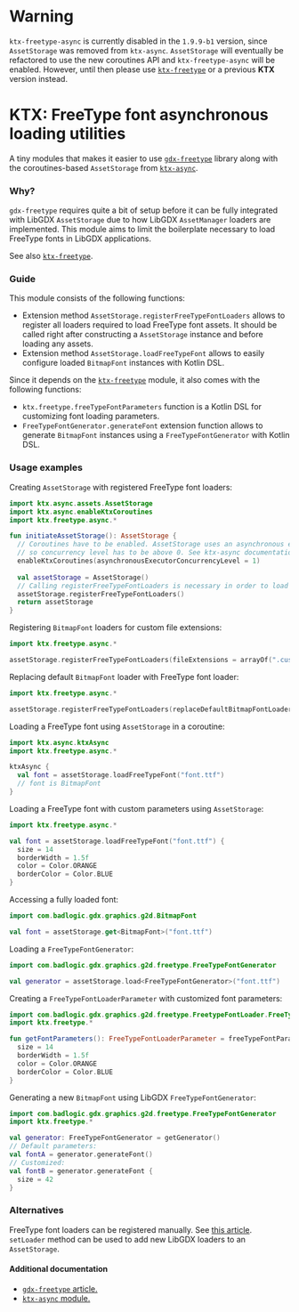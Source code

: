 # Warning

`ktx-freetype-async` is currently disabled in the `1.9.9-b1` version, since `AssetStorage` was removed
from `ktx-async`. `AssetStorage` will eventually be refactored to use the new coroutines API and `ktx-freetype-async`
will be enabled. However, until then please use [`ktx-freetype`](../freetype) or a previous **KTX** version instead.

# KTX: FreeType font asynchronous loading utilities

A tiny modules that makes it easier to use [`gdx-freetype`](https://github.com/libgdx/libgdx/wiki/Gdx-freetype) library
along with the coroutines-based `AssetStorage` from [`ktx-async`](../async).

### Why?

`gdx-freetype` requires quite a bit of setup before it can be fully integrated with LibGDX `AssetStorage` due to how
LibGDX `AssetManager` loaders are implemented. This module aims to limit the boilerplate necessary to load FreeType
fonts in LibGDX applications.

See also [`ktx-freetype`](../freetype).

### Guide

This module consists of the following functions:

* Extension method `AssetStorage.registerFreeTypeFontLoaders` allows to register all loaders required to load FreeType
font assets. It should be called right after constructing a `AssetStorage` instance and before loading any assets.
* Extension method `AssetStorage.loadFreeTypeFont` allows to easily configure loaded `BitmapFont` instances with Kotlin
DSL.

Since it depends on the [`ktx-freetype`](../freetype) module, it also comes with the following functions:

* `ktx.freetype.freeTypeFontParameters` function is a Kotlin DSL for customizing font loading parameters.
* `FreeTypeFontGenerator.generateFont` extension function allows to generate `BitmapFont` instances using a
`FreeTypeFontGenerator` with Kotlin DSL.

### Usage examples

Creating `AssetStorage` with registered FreeType font loaders:

```kotlin
import ktx.async.assets.AssetStorage
import ktx.async.enableKtxCoroutines
import ktx.freetype.async.*

fun initiateAssetStorage(): AssetStorage {
  // Coroutines have to be enabled. AssetStorage uses an asynchronous executor,
  // so concurrency level has to be above 0. See ktx-async documentation.
  enableKtxCoroutines(asynchronousExecutorConcurrencyLevel = 1)
  
  val assetStorage = AssetStorage()
  // Calling registerFreeTypeFontLoaders is necessary in order to load TTF/OTF files.
  assetStorage.registerFreeTypeFontLoaders()
  return assetStorage
}
```

Registering `BitmapFont` loaders for custom file extensions:

```kotlin
import ktx.freetype.async.*

assetStorage.registerFreeTypeFontLoaders(fileExtensions = arrayOf(".custom"))
```

Replacing default `BitmapFont` loader with FreeType font loader:

```kotlin
import ktx.freetype.async.*

assetStorage.registerFreeTypeFontLoaders(replaceDefaultBitmapFontLoader = true)
```

Loading a FreeType font using `AssetStorage` in a coroutine:

```kotlin
import ktx.async.ktxAsync
import ktx.freetype.async.*

ktxAsync {
  val font = assetStorage.loadFreeTypeFont("font.ttf")
  // font is BitmapFont
}
```

Loading a FreeType font with custom parameters using `AssetStorage`:

```kotlin
import ktx.freetype.async.*

val font = assetStorage.loadFreeTypeFont("font.ttf") {
  size = 14
  borderWidth = 1.5f
  color = Color.ORANGE
  borderColor = Color.BLUE
}
```

Accessing a fully loaded font:

```kotlin
import com.badlogic.gdx.graphics.g2d.BitmapFont

val font = assetStorage.get<BitmapFont>("font.ttf")
```

Loading a `FreeTypeFontGenerator`:

```kotlin
import com.badlogic.gdx.graphics.g2d.freetype.FreeTypeFontGenerator

val generator = assetStorage.load<FreeTypeFontGenerator>("font.ttf")
```

Creating a `FreeTypeFontLoaderParameter` with customized font parameters:

```kotlin
import com.badlogic.gdx.graphics.g2d.freetype.FreetypeFontLoader.FreeTypeFontLoaderParameter
import ktx.freetype.*

fun getFontParameters(): FreeTypeFontLoaderParameter = freeTypeFontParameters("font.ttf") {
  size = 14
  borderWidth = 1.5f
  color = Color.ORANGE
  borderColor = Color.BLUE
}
```

Generating a new `BitmapFont` using LibGDX `FreeTypeFontGenerator`:

```kotlin
import com.badlogic.gdx.graphics.g2d.freetype.FreeTypeFontGenerator
import ktx.freetype.*

val generator: FreeTypeFontGenerator = getGenerator()
// Default parameters:
val fontA = generator.generateFont()
// Customized:
val fontB = generator.generateFont {
  size = 42
}
```

### Alternatives

FreeType font loaders can be registered manually. See
[this article](https://github.com/libgdx/libgdx/wiki/Managing-your-assets#loading-a-ttf-using-the-assethandler).
`setLoader` method can be used to add new LibGDX loaders to an `AssetStorage`.

#### Additional documentation

- [`gdx-freetype` article.](https://github.com/libgdx/libgdx/wiki/Gdx-freetype)
- [`ktx-async` module.](../async)
